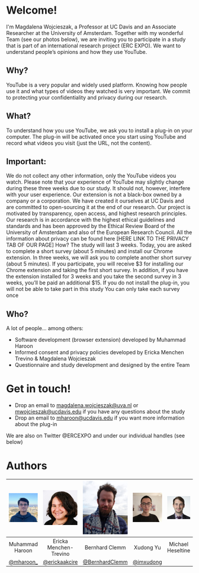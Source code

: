 # Welcome!

I'm Magdalena Wojcieszak, a Professor at UC Davis and an Associate Researcher at the University of Amsterdam. Together with my wonderful Team (see our photos below), we are inviting you to participate in a study that is part of an international research project (ERC EXPO). We want to understand people’s opinions and how they use YouTube. 

## Why?
YouTube is a very popular and widely used platform. Knowing how people use it and what types of videos they watched is very important. We commit to protecting your confidentiality and privacy during our research.  

## What?
To understand how you use YouTube, we ask you to install a plug-in on your computer. The plug-in will be activated once you start using YouTube and record what videos you visit (just the URL, not the content). 

## Important:
We do not collect any other information, only the YouTube videos you watch. Please note that your experience of YouTube may slightly change during these three weeks due to our study. It should not, however, interfere with your user experience. 
Our extension is not a black-box owned by a company or a corporation. We have created it ourselves at UC Davis and are committed to open-sourcing it at the end of our research. Our project is motivated by transparency, open access, and highest research principles.
Our research is in accordance with the highest ethical guidelines and standards and has been approved by the Ethical Review Board of the University of Amsterdam and also of the European Research Council. All the information about privacy can be found here [HERE LINK TO THE PRIVACY TAB OF OUR PAGE] 
How? 
The study will last 3 weeks. Today, you are asked to complete a short survey (about 5 minutes) and install our Chrome extension. In three weeks, we will ask you to complete another short survey (about 5 minutes). If you participate, you will receive $3 for installing our Chrome extension and taking the first short survey. In addition, if you have the extension installed for 3 weeks and you take the second survey in 3 weeks, you’ll be paid an additional $15. 
If you do not install the plug-in, you will not be able to take part in this study
You can only take each survey once

## Who?
A lot of people… among others:
- Software development (browser extension) developed by Muhammad Haroon 
- Informed consent and privacy policies developed by Ericka Menchen Trevino & Magdalena Wojcieszak 
- Questionnaire and study development and designed by the entire Team
 
# Get in touch!
- Drop an email to magdalena.wojcieszak@uva.nl or mwojcieszak@ucdavis.edu if you have any questions about the study
- Drop an email to mharoon@ucdavis.edu if you want more information about the plug-in

We are also on Twitter @ERCEXPO and under our individual handles (see below)


# Authors

| <img src="img/haroon.jpg" width="128" alt="Muhammad Haroon"> | <img src="img/ericka.jpg" width="128" alt="Ericka Menchen-Trevino"> | <img src="img/bernhard.png" width="128" alt="Bernhard Clemm"> | <img src="img/xudong.jpg" width="128" alt="Xudong Yu"> | <img src="img/michael.jpg" width="128" alt="Michael Heseltine"> | <img src="img/magdalena.jpg" width="128" alt="Magdalena Wojcieszak"> |
| :--: | :--: | :--: | :--: | :--: | :--: |
|Muhammad Haroon | Ericka Menchen-Trevino | Bernhard Clemm | Xudong Yu | Michael Heseltine | Magdalena Wojcieszak |
| [@mharoon_](https://twitter.com/mharoon_) | [@erickaakcire](https://twitter.com/erickaakcire) | [@BernhardClemm](https://twitter.com/BernhardClemm) | [@imxudong](https://twitter.com/imxudong) |  | [@mwojcieszak](https://twitter.com/mwojcieszak) |
